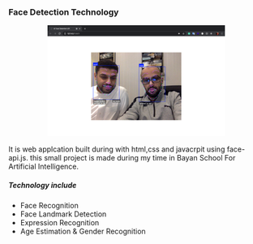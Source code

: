 ### Face Detection Technology

<p align="center">
  <img src="Screen Shot 1441-07-02 at 7.58.20 PM.png" width="350" title="hover text">
</p>

It is web applcation built during with html,css and javacrpit using face-api.js. this small project is made during my time in Bayan School For Artificial Intelligence. 

##### Technology include

- Face Recognition
- Face Landmark Detection
- Expression Recognition
- Age Estimation & Gender Recognition




